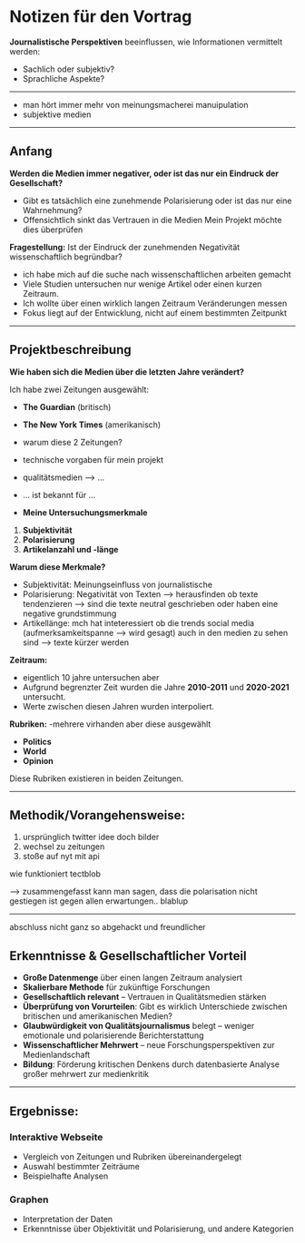 # Notizen für den Vortrag

**Journalistische Perspektiven** beeinflussen, wie Informationen vermittelt werden:

- Sachlich oder subjektiv?
- Sprachliche Aspekte?

---

- man hört immer mehr von meinungsmacherei manuipulation
- subjektive medien

---

## Anfang

**Werden die Medien immer negativer, oder ist das nur ein Eindruck der Gesellschaft?**

- Gibt es tatsächlich eine zunehmende Polarisierung oder ist das nur eine Wahrnehmung?
- Offensichtlich sinkt das Vertrauen in die Medien
  Mein Projekt möchte dies überprüfen

**Fragestellung:** Ist der Eindruck der zunehmenden Negativität wissenschaftlich begründbar?

- ich habe mich auf die suche nach wissenschaftlichen arbeiten gemacht
- Viele Studien untersuchen nur wenige Artikel oder einen kurzen Zeitraum.
- Ich wollte über einen wirklich langen Zeitraum Veränderungen messen
- Fokus liegt auf der Entwicklung, nicht auf einem bestimmten Zeitpunkt

---

## Projektbeschreibung

**Wie haben sich die Medien über die letzten Jahre verändert?**

Ich habe zwei Zeitungen ausgewählt:

- **The Guardian** (britisch)
- **The New York Times** (amerikanisch)

- warum diese 2 Zeitungen?
- technische vorgaben für mein projekt
- qualitätsmedien --> ...
- ... ist bekannt für ...
- **Meine Untersuchungsmerkmale**

1. **Subjektivität**
2. **Polarisierung**
3. **Artikelanzahl und -länge**

**Warum diese Merkmale?**

- Subjektivität: Meinungseinfluss von journalistische
- Polarisierung: Negativität von Texten --> herausfinden ob texte tendenzieren --> sind die texte neutral geschrieben oder haben eine negative grundstimmung
- Artikellänge: mch hat inteteressiert ob die trends social media (aufmerksamkeitspanne --> wird gesagt) auch in den medien zu sehen sind --> texte kürzer werden

**Zeitraum:**

- eigentlich 10 jahre untersuchen aber
- Aufgrund begrenzter Zeit wurden die Jahre **2010-2011** und **2020-2021** untersucht.
- Werte zwischen diesen Jahren wurden interpoliert.

**Rubriken:**
-mehrere virhanden aber diese ausgewählt

- **Politics**
- **World**
- **Opinion**

Diese Rubriken existieren in beiden Zeitungen.

---

## Methodik/Vorangehensweise:

1. ursprünglich twitter idee doch bilder
2. wechsel zu zeitungen
3. stoße auf nyt mit api

wie funktioniert tectblob

--> zusammengefasst kann man sagen, dass die polarisation nicht gestiegen ist gegen allen erwartungen..
blablup

---

abschluss nicht ganz so abgehackt und freundlicher

## Erkenntnisse & Gesellschaftlicher Vorteil

- **Große Datenmenge** über einen langen Zeitraum analysiert
- **Skalierbare Methode** für zukünftige Forschungen
- **Gesellschaftlich relevant** – Vertrauen in Qualitätsmedien stärken
- **Überprüfung von Vorurteilen**: Gibt es wirklich Unterschiede zwischen britischen und amerikanischen Medien?
- **Glaubwürdigkeit von Qualitätsjournalismus** belegt – weniger emotionale und polarisierende Berichterstattung
- **Wissenschaftlicher Mehrwert** – neue Forschungsperspektiven zur Medienlandschaft
- **Bildung**: Förderung kritischen Denkens durch datenbasierte Analyse
  großer mehrwert zur medienkritik

---

## Ergebnisse:

### Interaktive Webseite

- Vergleich von Zeitungen und Rubriken übereinandergelegt
- Auswahl bestimmter Zeiträume
- Beispielhafte Analysen

### Graphen

- Interpretation der Daten
- Erkenntnisse über Objektivität und Polarisierung, und andere Kategorien
